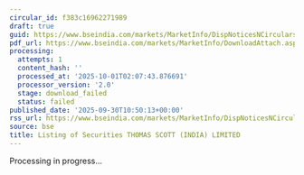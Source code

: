 ```yaml
---
circular_id: f383c16962271989
draft: true
guid: https://www.bseindia.com/markets/MarketInfo/DispNoticesNCirculars.aspx?Noticeid={BFCAEEF6-C762-479E-AC8B-9F072A99697F}&noticeno=20250930-22&dt=09/30/2025&icount=22&totcount=114&flag=0
pdf_url: https://www.bseindia.com/markets/MarketInfo/DownloadAttach.aspx?id=20250930-22&attachedId=
processing:
  attempts: 1
  content_hash: ''
  processed_at: '2025-10-01T02:07:43.876691'
  processor_version: '2.0'
  stage: download_failed
  status: failed
published_date: '2025-09-30T10:50:13+00:00'
rss_url: https://www.bseindia.com/markets/MarketInfo/DispNoticesNCirculars.aspx?Noticeid={BFCAEEF6-C762-479E-AC8B-9F072A99697F}&noticeno=20250930-22&dt=09/30/2025&icount=22&totcount=114&flag=0
source: bse
title: Listing of Securities THOMAS SCOTT (INDIA) LIMITED
---
```


Processing in progress...